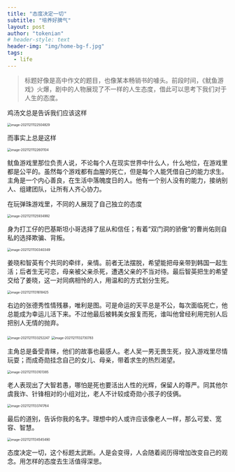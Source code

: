 ```yaml
---
title: "态度决定一切"
subtitle: "培养好脾气"
layout: post
author: "tokenian"
# header-style: text
header-img: "img/home-bg-f.jpg"
tags:
  - life
---
```


> 标题好像是高中作文的题目，也像某本畅销书的噱头。前段时间，《鱿鱼游戏》火爆，剧中的人物展现了不一样的人生态度，借此可以思考下我们对于人生的态度。

鸡汤文总是告诉我们应该这样

<img src="https://gitee.com/tokenian/images-bed/raw/master/img/image-20211211122504829.png" alt="image-20211211122504829" style="zoom:50%;" />

而事实上总是这样

<img src="https://gitee.com/tokenian/images-bed/raw/master/img/image-20211211122601104.png" alt="image-20211211122601104" style="zoom:50%;" />

鱿鱼游戏里那位负责人说，不论每个人在现实世界中什么人，什么地位，在游戏里都是公平的。虽然每个游戏都有血腥的死亡，但是每个人能凭借自己的能力求生。主角是一个内心善良，在生活中落魄度日的人。他有一个别人没有的能力，接纳别人、组建团队，让所有人齐心协力。

在玩弹珠游戏里，不同的人展现了自己独立的态度

<img src="https://gitee.com/tokenian/images-bed/raw/master/img/image-20211211125934992.png" alt="image-20211211125934992" style="zoom:50%;" />

身为打工仔的巴基斯坦小哥选择了屈从和信任；有着“双门洞的骄傲”的曹尚佑则自私的选择欺骗、背叛。

<img src="https://gitee.com/tokenian/images-bed/raw/master/img/image-20211211130340349.png" alt="image-20211211130340349" style="zoom:50%;" />

姜晓和智英有个共同的牵绊，亲情。前者无法摆脱，希望能把母亲带到韩国一起生活；后者生无可恋，母亲被父亲杀死，遭遇父亲的不当对待。最后智英把生的希望交给了姜晓，这一对同病相怜的人，用温和的方式划分生死。

<img src="https://gitee.com/tokenian/images-bed/raw/master/img/image-20211211131618425.png" alt="image-20211211131618425" style="zoom:50%;" />

右边的张德秀性情残暴，唯利是图。可是命运的天平总是不公，每次面临死亡，他总能成为幸运儿活下来。不过他最后被韩美女报复而死，谁叫他曾经利用完别人后把别人无情的抛弃。

<img src="https://gitee.com/tokenian/images-bed/raw/master/img/image-20211211133252247.png" alt="image-20211211133252247" style="zoom:50%;" />

<img src="https://gitee.com/tokenian/images-bed/raw/master/img/image-20211211132730783.png" alt="image-20211211132730783" style="zoom:50%;" />

主角总是备受青睐，他们的故事也最感人。老人吴一男无畏生死，投入游戏里尽情玩耍；而成奇勋挂念自己的女儿、母亲，带着求生的热烈渴望。

<img src="https://gitee.com/tokenian/images-bed/raw/master/img/image-20211211133101385.png" alt="image-20211211133101385" style="zoom:50%;" />

老人表现出了大智若愚，哪怕是死也要活出人性的光辉，保留人的尊严。同其他尔虞我诈、针锋相对的小组对比，老人不计较成奇勋小孩子的伎俩。

<img src="https://gitee.com/tokenian/images-bed/raw/master/img/image-20211211133741764.png" alt="image-20211211133741764" style="zoom:50%;" />

最后的道别，告诉你我的名字。理想中的人或许应该像老人一样，那么可爱、宽容、智慧。

<img src="https://gitee.com/tokenian/images-bed/raw/master/img/image-20211211134545490.png" alt="image-20211211134545490" style="zoom:50%;" />

态度决定一切，这个标题太武断。人是会变得，人会随着阅历得增加改变自己的观念。用怎样的态度去生活值得深思。

